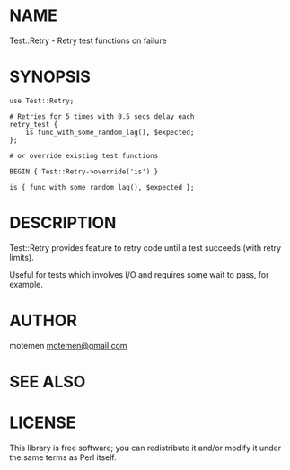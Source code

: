 # NAME

Test::Retry - Retry test functions on failure

# SYNOPSIS

    use Test::Retry;

    # Retries for 5 times with 0.5 secs delay each
    retry_test {
        is func_with_some_random_lag(), $expected;
    };

    # or override existing test functions

    BEGIN { Test::Retry->override('is') }

    is { func_with_some_random_lag(), $expected };

# DESCRIPTION

Test::Retry provides feature to retry code until a test succeeds (with retry limits).

Useful for tests which involves I/O and requires some wait to pass, for example.

# AUTHOR

motemen <motemen@gmail.com>

# SEE ALSO

# LICENSE

This library is free software; you can redistribute it and/or modify
it under the same terms as Perl itself.
